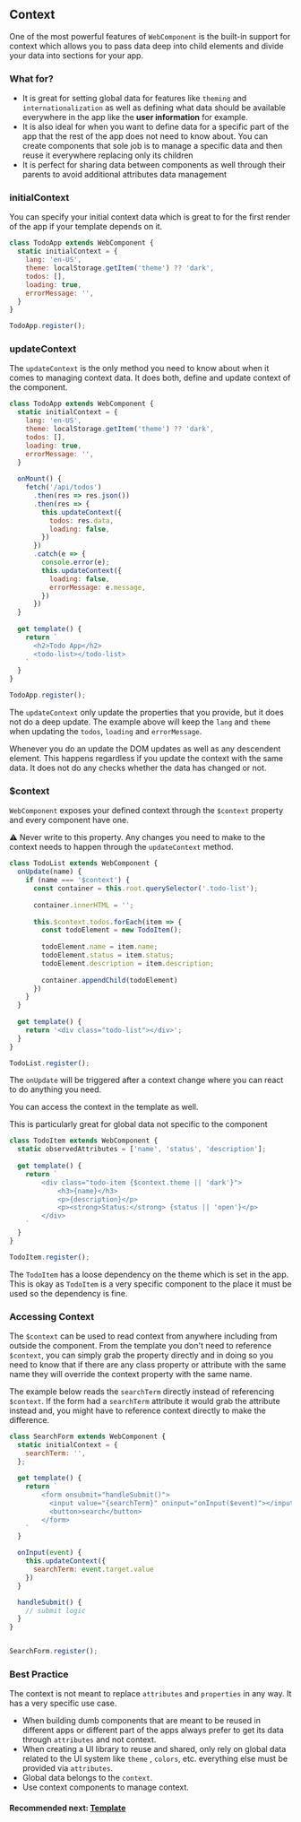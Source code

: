 ## Context

One of the most powerful features of `WebComponent` is the built-in support for context which allows you to pass data
deep into child elements and divide your data into sections for your app.

### What for?

- It is great for setting global data for features like `theming` and `internationalization` as well as defining what
  data should be available everywhere in the app like the **user information** for example.
- It is also ideal for when you want to define data for a specific part of the app that the rest of the app does not
  need to know about. You can create components that sole job is to manage a specific data and then reuse it everywhere
  replacing only its children
- It is perfect for sharing data between components as well through their parents to avoid additional attributes data
  management

### initialContext

You can specify your initial context data which is great to for the first render of the app if your template depends on
it.

```js
class TodoApp extends WebComponent {
  static initialContext = {
    lang: 'en-US',
    theme: localStorage.getItem('theme') ?? 'dark',
    todos: [],
    loading: true,
    errorMessage: '',
  }
}

TodoApp.register();
```

### updateContext

The `updateContext` is the only method you need to know about when it comes to managing context data. It does both,
define and update context of the component.

```js
class TodoApp extends WebComponent {
  static initialContext = {
    lang: 'en-US',
    theme: localStorage.getItem('theme') ?? 'dark',
    todos: [],
    loading: true,
    errorMessage: '',
  }
  
  onMount() {
    fetch('/api/todos')
      .then(res => res.json())
      .then(res => {
        this.updateContext({
          todos: res.data,
          loading: false,
        })
      })
      .catch(e => {
        console.error(e);
        this.updateContext({
          loading: false,
          errorMessage: e.message,
        })
      })
  }
  
  get template() {
    return `
      <h2>Todo App</h2>
      <todo-list></todo-list>
    `
  }
}

TodoApp.register();
```

The `updateContext` only update the properties that you provide, but it does not do a deep update. The example above
will keep the `lang` and `theme` when updating the `todos`, `loading` and `errorMessage`.

Whenever you do an update the DOM updates as well as any descendent element. This happens regardless if you update the
context with the same data. It does not do any checks whether the data has changed or not.

### $context

`WebComponent` exposes your defined context through the `$context` property and every component have one.

⚠️ Never write to this property. Any changes you need to make to the context needs to happen through the `updateContext`
method.

```js
class TodoList extends WebComponent {
  onUpdate(name) {
    if (name === '$context') {
      const container = this.root.querySelector('.todo-list');
      
      container.innerHTML = '';
      
      this.$context.todos.forEach(item => {
        const todoElement = new TodoItem();
        
        todoElement.name = item.name;
        todoElement.status = item.status;
        todoElement.description = item.description;
        
        container.appendChild(todoElement)
      })
    }
  }
  
  get template() {
    return '<div class="todo-list"></div>';
  }
}

TodoList.register();
```

The `onUpdate` will be triggered after a context change where you can react to do anything you need.

You can access the context in the template as well.

This is particularly great for global data not specific to the component

```js
class TodoItem extends WebComponent {
  static observedAttributes = ['name', 'status', 'description'];
  
  get template() {
    return `
        <div class="todo-item {$context.theme || 'dark'}">
            <h3>{name}</h3>
            <p>{description}</p>
            <p><strong>Status:</strong> {status || 'open'}</p>
        </div>
    `
  }
}

TodoItem.register();
```

The `TodoItem` has a loose dependency on the theme which is set in the app. This is okay as `TodoItem`
is a very specific component to the place it must be used so the dependency is fine.

### Accessing Context
The `$context` can be used to read context from anywhere including from outside the component. From the template
you don't need to reference `$context`, you can simply grab the property directly and in doing so you need to know that
if there are any class property or attribute with the same name they will override the context property with the same
name.

The example below reads the `searchTerm` directly instead of referencing `$context`. If the form had a `searchTerm`
attribute it would grab the attribute instead and, you might have to reference context directly to make the difference.

```js
class SearchForm extends WebComponent {
  static initialContext = {
    searchTerm: '',
  };
  
  get template() {
    return `
        <form onsubmit="handleSubmit()">
          <input value="{searchTerm}" oninput="onInput($event)"></input>
          <button>search</button>
        </form>
    `
  }

  onInput(event) {
    this.updateContext({
      searchTerm: event.target.value
    })
  }

  handleSubmit() {
    // submit logic
  }
}


SearchForm.register();
```

### Best Practice

The context is not meant to replace `attributes` and `properties` in any way. It has a very specific use case.

- When building dumb components that are meant to be reused in different apps or different part of the apps always
  prefer to get its data through `attributes` and not context.
- When creating a UI library to reuse and shared, only rely on global data related to the UI system like `theme`
  , `colors`, etc. everything else must be provided via `attributes`.
- Global data belongs to the `context`.
- Use context components to manage context.

#### Recommended next: [Template](https://github.com/beforesemicolon/web-component/blob/master/doc/template.md)
